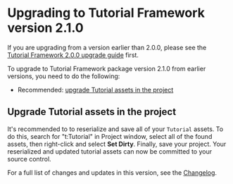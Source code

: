<!-- Upgrade guide page template for packages: https://confluence.unity3d.com/display/DOCS/Upgrade+guide+page+template+for+packages -->

# Upgrading to Tutorial Framework version 2.1.0

If you are upgrading from a version earlier than 2.0.0, please see the [Tutorial Framework 2.0.0 upgrade guide] first.

To upgrade to Tutorial Framework package version 2.1.0 from earlier versions, you need to do the following:

- Recommended: [upgrade Tutorial assets in the project](#upgrade-tutorial-assets-in-the-project)

## Upgrade Tutorial assets in the project
It's recommended to to reserialize and save all of your `Tutorial` assets. To do this, search for "t:Tutorial" in Project window, select all of the found assets, 
then right-click and select **Set Dirty**. Finally, save your project. Your reserialized and updated tutorial assets can now be committed to your source control.

For a full list of changes and updates in this version, see the [Changelog].

[Tutorial Framework 2.0.0 upgrade guide]: https://docs.unity3d.com/Packages/com.unity.learn.iet-framework@2.0/manual/upgrade-guide.html
[Changelog]: https://docs.unity3d.com/Packages/com.unity.learn.iet-framework@latest?subfolder=/changelog/CHANGELOG.html
